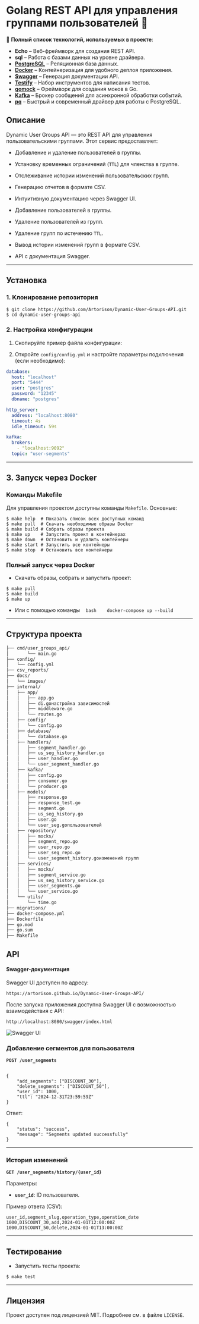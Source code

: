 
# Golang REST API для управления группами пользователей 🚀

🔧 **Полный список технологий, используемых в проекте**:

- **Echo** – Веб-фреймворк для создания REST API.
- **sql** – Работа с базами данных на уровне драйвера.
- [**PostgreSQL**](https://www.postgresql.org/) – Реляционная база данных.
- [**Docker**](https://www.docker.com/) – Контейнеризация для удобного деплоя приложения.
- [**Swagger**](https://swagger.io/) – Генерация документации API.
- [**Testify**](https://github.com/stretchr/testify) – Набор инструментов для написания тестов.
- [**gomock**](https://github.com/golang/mock) – Фреймворк для создания моков в Go.
- [**Kafka**](https://kafka.apache.org/) – Брокер сообщений для асинхронной обработки событий.
- [**pq**](https://github.com/lib/pq) – Быстрый и современный драйвер для работы с PostgreSQL.
## Описание


Dynamic User Groups API — это REST API для управления пользовательскими группами. Этот сервис предоставляет:

- Добавление и удаление пользователей в группы.

- Установку временных ограничений (`TTL`) для членства в группе.

- Отслеживание истории изменений пользовательских групп.

- Генерацию отчетов в формате CSV.

- Интуитивную документацию через Swagger UI.

- Добавление пользователей в группы.

- Удаление пользователей из групп.

- Удаление групп по истечению `TTL`.

- Вывод истории изменений групп в формате CSV.

- API с документация Swagger.

---
## Установка

### 1. Клонирование репозитория

```
$ git clone https://github.com/Artorison/Dynamic-User-Groups-API.git
$ cd dynamic-user-groups-api
```

### 2. Настройка конфигурации

1. Скопируйте пример файла конфигурации: 

2. Откройте `config/config.yml` и настройте параметры подключения (если необходимо):

```yaml
database:
  host: "localhost"
  port: "5444"
  user: "postgres"
  password: "12345"
  dbname: "postgres"

http_server:
  address: "localhost:8080"
  timeout: 4s
  idle_timeout: 59s

kafka:
  brokers:
    - "localhost:9092"
  topic: "user-segments"
```


---
## 3. Запуск через Docker

### Команды Makefile

Для управления проектом доступны команды `Makefile`. Основные:

```
$ make help  # Показать список всех доступных команд
$ make pull  # Скачать необходимые образы Docker
$ make build # Собрать образы проекта
$ make up    # Запустить проект в контейнерах
$ make down  # Остановить и удалить контейнеры
$ make start # Запустить все контейнеры
$ make stop  # Остановить все контейнеры
```

### Полный запуск через Docker

* Скачать образы, собрать и запустить проект:
```
$ make pull
$ make build
$ make up
```

- Или с помощью команды
   ```bash
   docker-compose up --build
   ```
---
##  Структура проекта


```bash
├── cmd/user_groups_api/
│       └── main.go         
├── config/
│   └── config.yml
├── csv_reports/         
├── docs/
│   └── images/
├── internal/
│   ├── app/
│   │   ├── app.go
│   │   ├── di.goнастройка зависимостей
│   │   ├── middleware.go
│   │   └── routes.go
│   ├── config/
│   │   └── config.go
│   ├── database/
│   │   └── database.go
│   ├── handlers/
│   │   ├── segment_handler.go
│   │   ├── us_seg_history_handler.go
│   │   ├── user_handler.go
│   │   └── user_segment_handler.go
│   ├── kafka/
│   │   ├── config.go
│   │   ├── consumer.go
│   │   └── producer.go
│   ├── models/
│   │   ├── response.go
│   │   ├── response_test.go
│   │   ├── segment.go
│   │   ├── us_seg_history.go
│   │   ├── user.go
│   │   └── user_seg.goпользователей
│   ├── repository/
│   │   ├── mocks/
│   │   ├── segment_repo.go
│   │   ├── user_repo.go
│   │   ├── user_seg_repo.go
│   │   └── user_segment_history.goизменений групп
│   ├── services/
│   │   ├── mocks/
│   │   ├── segment_service.go
│   │   ├── us_seg_history_service.go
│   │   ├── user_segments.go
│   │   └── user_service.go
│   └── utils/
│       └── time.go
├── migrations/
├── docker-compose.yml
├── Dockerfile
├── go.mod
├── go.sum
├── Makefile
```

## API
#### Swagger-документация

Swagger UI доступен по адресу:

```url
https://artorison.github.io/Dynamic-User-Groups-API/
```

После запуска приложения доступна Swagger UI c возможностью взаимодействия с API:

```url
http://localhost:8080/swagger/index.html
```

![Swagger UI](images/swagger-ui.png)
### Добавление сегментов для пользователя

  

**`POST /user_segments`**

  

```

{
    "add_segments": ["DISCOUNT_30"],
    "delete_segments": ["DISCOUNT_50"],
    "user_id": 1000,
    "ttl": "2024-12-31T23:59:59Z"
}

```

  

Ответ:

```
{
    "status": "success",
    "message": "Segments updated successfully"
}
```

  

---

  

### История изменений

**`GET /user_segments/history/{user_id}`**

Параметры:

- **`user_id`**: ID пользователя.

Пример ответа (CSV):

```
user_id,segment_slug,operation_type,operation_date
1000,DISCOUNT_30,add,2024-01-01T12:00:00Z
1000,DISCOUNT_50,delete,2024-01-01T13:00:00Z
```


---

  
## Тестирование

- Запустить тесты проекта:
    

```
$ make test
```
---


## Лицензия

Проект доступен под лицензией MIT. Подробнее см. в файле `LICENSE`.